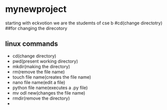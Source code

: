 # mynewproject
starting with eckvotion
we are the studemts of cse b
 #cd(change directotry)
 ##for changing the direcotory
 ## linux commands
 - cd(change directory)
 - pwd(present working directory)
 - mkdir(making the directory)
 - rm(remove the file name)
 - touch file name(creates the file name)
 - nano file name(edit a file)
 - python file name(executes a .py file)
 - mv odl new(changes the file name)
 - rmdir(remove the directory)
 - 
